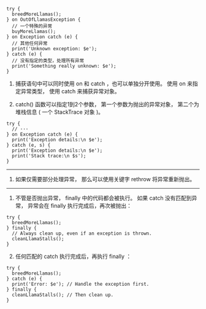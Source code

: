```
try {
  breedMoreLlamas();
} on OutOfLlamasException {
  // 一个特殊的异常
  buyMoreLlamas();
} on Exception catch (e) {
  // 其他任何异常
  print('Unknown exception: $e');
} catch (e) {
  // 没有指定的类型，处理所有异常
  print('Something really unknown: $e');
}
```

1. 捕获语句中可以同时使用 on 和 catch ，也可以单独分开使用。 使用 on 来指定异常类型， 使用 catch 来捕获异常对象。

2. catch() 函数可以指定1到2个参数， 第一个参数为抛出的异常对象， 第二个为堆栈信息 ( 一个 StackTrace 对象 )。

```
try {
  // ···
} on Exception catch (e) {
  print('Exception details:\n $e');
} catch (e, s) {
  print('Exception details:\n $e');
  print('Stack trace:\n $s');
}
```

---

1. 如果仅需要部分处理异常， 那么可以使用关键字 rethrow 将异常重新抛出。

---

1. 不管是否抛出异常， finally 中的代码都会被执行。 如果 catch 没有匹配到异常， 异常会在 finally 执行完成后，再次被抛出：

```
try {
  breedMoreLlamas();
} finally {
  // Always clean up, even if an exception is thrown.
  cleanLlamaStalls();
}
```

2. 任何匹配的 catch 执行完成后，再执行 finally ：

```
try {
  breedMoreLlamas();
} catch (e) {
  print('Error: $e'); // Handle the exception first.
} finally {
  cleanLlamaStalls(); // Then clean up.
}
```